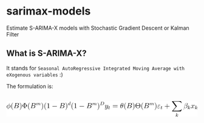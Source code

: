 # sarimax-models
Estimate S-ARIMA-X models with Stochastic Gradient Descent or Kalman Filter

## What is S-ARIMA-X?

It stands for `Seasonal AutoRegressive Integrated Moving Average with eXogenous variables` :)

The formulation is:

&emsp;&emsp;&emsp;&emsp;&emsp;&emsp;&emsp;&emsp;&emsp;&emsp;&emsp;&emsp;&emsp;&emsp;&emsp;
![sarimax eqn](https://github.com/isaidwhynot/sarimax-models/blob/master/CodeCogsEqn.svg?raw=true)

